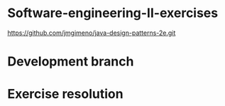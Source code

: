 # Software-engineering-II-exercises

https://github.com/jmgimeno/java-design-patterns-2e.git

# Development branch
# Exercise resolution
